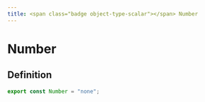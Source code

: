 ```yaml
---
title: <span class="badge object-type-scalar"></span> Number
---
```

# <span class="badge object-type-scalar"></span> Number

## Definition

```typescript
export const Number = "none";

```
